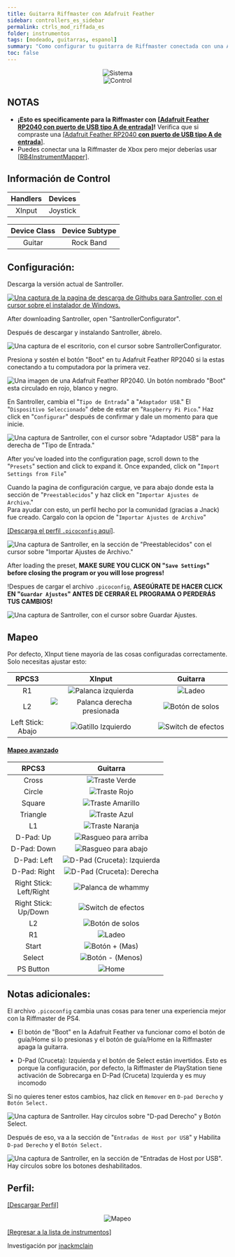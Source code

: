 ```yaml
---
title: Guitarra Riffmaster con Adafruit Feather
sidebar: controllers_es_sidebar
permalink: ctrls_mod_riffada_es
folder: instrumentos
tags: [modeado, guitarras, espanol]
summary: "Como configurar tu guitarra de Riffmaster conectada con una Adafruit Feather en RPCS3."
toc: false
---
```


<div align="center"> <img src="https://rb3pc.milohax.org/images/instruments/plat/santroller.png" alt="Sistema" title="Sistema"></div>

<div align="center"> <img src="https://rb3pc.milohax.org/images/instruments/cont/riffmastercontroller.png" alt="Control" title="Control"></div>

## NOTAS

* **¡Esto es specificamente para la Riffmaster con** [**[Adafruit Feather RP2040 con puerto de USB tipo A de entrada]**](https://www.adafruit.com/product/5723)**!** Verifica que si compraste una [[Adafruit Feather RP2040 **con puerto de USB tipo A de entrada**]](https://www.adafruit.com/product/5723).
* Puedes conectar una la Riffmaster de Xbox pero mejor deberías usar [[RB4InstrumentMapper]](https://rb3pc.milohax.org/ctrls_rb4gtr_xbox_es).

## Información de Control

| Handlers | Devices |
|:--------:|:-------:|
| XInput | Joystick |

| Device Class | Device Subtype |
|:------------:|:--------------:|
| Guitar | Rock Band |

## Configuración:

Descarga la versión actual de Santroller.

[![Una captura de la pagina de descarga de Githubs para Santroller, con el cursor sobre el instalador de Windows.](https://rb3pc.milohax.org/images/instruments/xtra/feather/dlsan.png)](https://github.com/Santroller/Santroller/releases "SantrollerConfigurator")

After downloading Santroller, open "SantrollerConfigurator".

Después de descargar y instalando Santroller, ábrelo.

![Una captura de el escritorio, con el cursor sobre SantrollerConfigurator.](https://rb3pc.milohax.org/images/instruments/xtra/feather/opensan.png "SantrollerConfigurator")

Presiona y sostén el botón "Boot" en tu Adafruit Feather RP2040 si la estas conectando a tu computadora por la primera vez.

![Una imagen de una Adafruit Feather RP2040. Un botón nombrado "Boot" esta circulado en rojo, blanco y negro.](https://rb3pc.milohax.org/images/instruments/xtra/feather/bootada.jpg "Adafruit Feather RP2040 con puerto de USB tipo A de entrada")

En Santroller, cambia el "`Tipo de Entrada`" a "`Adaptador USB`." El "`Dispositivo Seleccionado`" debe de estar en "`Raspberry Pi Pico`." Haz click en "`Configurar`" después de confirmar y dale un momento para que inicie.

![Una captura de Santroller, con el cursor sobre "Adaptador USB" para la derecha de "Tipo de Entrada."](https://rb3pc.milohax.org/images/instruments/xtra/feather/sanusbes.png "SantrollerConfigurator")

After you've loaded into the configuration page, scroll down to the "`Presets`" section and click to expand it. Once expanded, click on "`Import Settings from File`"

Cuando la pagina de configuración cargue, ve para abajo donde esta la sección de "`Preestablecidos`" y haz click en "`Importar Ajustes de Archivo`."  
Para ayudar con esto, un perfil hecho por la comunidad (gracias a Jnack) fue creado. Cargalo con la opcion de "`Importar Ajustes de Archivo`"  

[[Descarga el perfil `.picoconfig` aquí]](https://rb3pc.milohax.org/downloads/instrument-repo/RiffmasterFeather.picoconfig).

![Una captura de Santroller, en la sección de "Preestablecidos" con el cursor sobre "Importar Ajustes de Archivo."](https://rb3pc.milohax.org/images/instruments/xtra/feather/sanpreloades.png "Preestablecidos")

After loading the preset, **MAKE SURE YOU CLICK ON "`Save Settings`" before closing the program or you will lose progress!**

!Despues de cargar el archivo `.picoconfig`, **ASEGÚRATE DE HACER CLICK EN "`Guardar Ajustes`" ANTES DE CERRAR EL PROGRAMA O PERDERÁS TUS CAMBIOS!**

![Una captura de Santroller, con el cursor sobre Guardar Ajustes.](https://rb3pc.milohax.org/images/instruments/xtra/feather/sansavees.png "Santroller")

## Mapeo

Por defecto, XInput tiene mayoría de las cosas configuradas correctamente. Solo necesitas ajustar esto:

| **RPCS3** | **XInput** | **Guitarra** |
|:--------:|:-----------:|:-----------:|
| R1 | ![Palanca izquierda](https://rb3pc.milohax.org/images/btns/ctrls/360/rs.png "Palanca izquierda") | ![Ladeo](https://rb3pc.milohax.org/images/btns/gtrs/ts.gif "Ladeo") | 
| L2 | ![Palanca derecha presionada](https://rb3pc.milohax.org/images/btns/ctrls/360/rsc.png "Palanca derecha presionada") | ![Botón de solos](https://rb3pc.milohax.org/images/btns/gtrs/solo.png "Botón de solos") | 
| Left Stick: <br> Abajo | ![Gatillo Izquierdo](https://rb3pc.milohax.org/images/btns/ctrls/360/lt.png "Gatillo Izquierdo") | ![Switch de efectos](https://rb3pc.milohax.org/images/btns/gtrs/fx.png "Switch de efectos") |

<div class="panel-group" id="accordion">
                    <div class="panel panel-default">
                        <div class="panel-heading">
                            <h4 class="panel-title">
                                <a class="noCrossRef accordion-toggle" data-toggle="collapse" data-parent="#accordion" href="#mapeo-avanzado">Mapeo avanzado</a>
                            </h4>
                        </div>
                        <div id="mapeo-avanzado" class="panel-collapse collapse noCrossRef">
                            <div class="panel-body">

<table>
<thead>
<tr>
<th align="center"><strong>RPCS3</strong></th>
<th align="center"><strong>Guitarra</strong></th>
</tr>
</thead>
<tbody>
<tr>
<td align="center">Cross</td>
<td align="center"><img src="https://rb3pc.milohax.org/images/btns/gtrs/gf.png" alt="Traste Verde" title="Traste Verde"></td>
</tr>
<tr>
<td align="center">Circle</td>
<td align="center"><img src="https://rb3pc.milohax.org/images/btns/gtrs/rf.png" alt="Traste Rojo" title="Traste Rojo"></td>
</tr>
<tr>
<td align="center">Square</td>
<td align="center"><img src="https://rb3pc.milohax.org/images/btns/gtrs/yf.png" alt="Traste Amarillo" title="Traste Amarillo"></td>
</tr>
<tr>
<td align="center">Triangle</td>
<td align="center"><img src="https://rb3pc.milohax.org/images/btns/gtrs/bf.png" alt="Traste Azul" title="Traste Azul"></td>
</tr>
<tr>
<td align="center">L1</td>
<td align="center"><img src="https://rb3pc.milohax.org/images/btns/gtrs/of.png" alt="Traste Naranja" title="Traste Naranja"></td>
</tr>
<tr>
<td align="center">D-Pad: Up</td>
<td align="center"><img src="https://rb3pc.milohax.org/images/btns/gtrs/sbu.png" alt="Rasgueo para arriba" title="Rasgueo para arriba"></td>
</tr>
<tr>
<td align="center">D-Pad: Down</td>
<td align="center"><img src="https://rb3pc.milohax.org/images/btns/gtrs/sbd.png" alt="Rasgueo para abajo" title="Rasgueo para abajo"></td>
</tr>
<tr>
<td align="center">D-Pad: Left</td>
<td align="center"><img src="https://rb3pc.milohax.org/images/btns/gtrs/dpl.png" alt="D-Pad (Cruceta): Izquierda" title="D-Pad (Cruceta): Izquierda"></td>
</tr>
<tr>
<td align="center">D-Pad: Right</td>
<td align="center"><img src="https://rb3pc.milohax.org/images/btns/gtrs/dpr.png" alt="D-Pad (Cruceta): Derecha" title="D-Pad (Cruceta): Derecha"></td>
</tr>
<tr>
<td align="center">Right Stick: <br> Left/Right</td>
<td align="center"><img src="https://rb3pc.milohax.org/images/btns/gtrs/wb.png" alt="Palanca de whammy" title="Palanca de whammy"></td>
</tr>
<tr>
<td align="center">Right Stick: <br> Up/Down</td>
<td align="center"><img src="https://rb3pc.milohax.org/images/btns/gtrs/fx.png" alt="Switch de efectos" title="Switch de efectos"></td>
</tr>
<tr>
<td align="center">L2</td>
<td align="center"><img src="https://rb3pc.milohax.org/images/btns/gtrs/solo.png" alt="Botón de solos" title="Botón de solos"></td>
</tr>
<tr>
<td align="center">R1</td>
<td align="center"><img src="https://rb3pc.milohax.org/images/btns/gtrs/ts.gif" alt="Ladeo" title="Ladeo"></td>
</tr>
<tr>
<td align="center">Start</td>
<td align="center"><img src="https://rb3pc.milohax.org/images/btns/ctrls/360/start.png" alt="Botón + (Mas)" title="Start"></td>
</tr>
<tr>
<td align="center">Select</td>
<td align="center"><img src="https://rb3pc.milohax.org/images/btns/ctrls/360/back.png" alt="Botón - (Menos)" title="Back"></td>
</tr>
<tr>
<td align="center">PS Button</td>
<td align="center"><img src="https://rb3pc.milohax.org/images/btns/ctrls/360/home.png" alt="Home" title="Home"></td>
</tr>
</tbody>
</table>
                            </div>
                        </div>
                    </div>
                    <!-- /.panel -->
</div>
<!-- /.panel-group -->

## Notas adicionales:

El archivo `.picoconfig` cambia unas cosas para tener una experiencia mejor con la Riffmaster de PS4.  

- El botón de "Boot" en la Adafruit Feather va funcionar como el botón de guía/Home si lo presionas y el botón de guía/Home en la Riffmaster apaga la guitarra.

- D-Pad (Cruceta): Izquierda y el botón de Select están invertidos. Esto es porque la configuración, por defecto, la Riffmaster de PlayStation tiene activación de Sobrecarga en D-Pad (Cruceta) Izquierda y es muy incomodo

Si no quieres tener estos cambios, haz click en `Remover` en `D-pad Derecho` y `Botón Select.`

![Una captura de Santroller. Hay círculos sobre "D-pad Derecho" y Botón Select.](https://rb3pc.milohax.org/images/instruments/xtra/feather/sanremes.png "SantrollerConfigurator")

Después de eso, va a la sección de "`Entradas de Host por USB`" y Habilita `D-pad Derecho` y el `Botón Select.`

![Una captura de Santroller, en la sección de "Entradas de Host por USB". Hay círculos sobre los botones deshabilitados.](https://rb3pc.milohax.org/images/instruments/xtra/feather/sanhostines.png "Entradas de Host por USB")

## Perfil:

[[Descargar Perfil]](https://github.com/hmxmilohax/rb3-pc/raw/refs/heads/main/downloads/instrument-repo/Feather%20Riffmaster.7z)

<div align="center"> <img src="https://rb3pc.milohax.org/images/instruments/maps/360rbgtrsmapping.png" alt="Mapeo" title="Mapeo"></div>

[[Regresar a la lista de instrumentos]](https://rb3pc.milohax.org/ctrls_es#lista-de-instrumentos)

Investigación por [jnackmclain](https://github.com/jnackmclain)